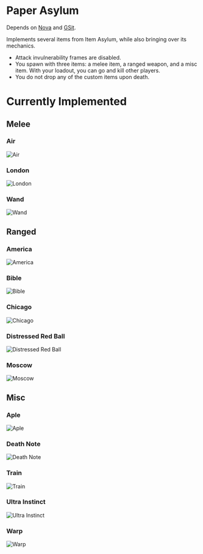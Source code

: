 # Paper Asylum

Depends on [Nova](https://modrinth.com/plugin/nova-framework) and [GSit](https://www.spigotmc.org/resources/gsit-modern-sit-seat-and-chair-lay-and-crawl-plugin-1-16-1-21-4.62325/).

Implements several items from Item Asylum, while also bringing over its mechanics. 
- Attack invulnerability frames are disabled.
- You spawn with three items: a melee item, a ranged weapon, and a misc item. With your loadout, you can go and kill other players.
- You do not drop any of the custom items upon death.



# Currently Implemented

## Melee
### Air
![Air](https://cdn.modrinth.com/data/cached_images/0d779bef3e18a6b8dbc9d1d5c53a5d2c4c88e58d.png)
### London
![London](https://cdn.modrinth.com/data/cached_images/34f6c1d19c7af8ed76d7dae28a18a5df711fc9c4.png)
### Wand
![Wand](https://cdn.modrinth.com/data/cached_images/3933ab87c9339ad5c47c85b939b79d9b5bfacc81.png)
## Ranged
### America
![America](https://cdn.modrinth.com/data/cached_images/6b72ada24a51de7d9ea249afd41d24ce6789f02e.png)
### Bible
![Bible](https://cdn.modrinth.com/data/cached_images/ad3e97adf68b9dffb76053cdbf98d9497d5e8564.png)
### Chicago
![Chicago](https://cdn.modrinth.com/data/cached_images/3acf0f318c0aa333ba43583f0eece4abfd28e6af.png)
### Distressed Red Ball
![Distressed Red Ball](https://cdn.modrinth.com/data/cached_images/c9e363c286247d681f3b1a33a66c9d9c27162f2f.png)
### Moscow
![Moscow](https://cdn.modrinth.com/data/cached_images/f4ae9b2e17776cf0e726c04526d065cae1dd886c.png)
## Misc
### Aple
![Aple](https://cdn.modrinth.com/data/cached_images/1b33961401c0cd81e756c01b85690696f0cca28d.png)
### Death Note
![Death Note](https://cdn.modrinth.com/data/cached_images/64c98c0d03e52e40cc8f682221b127f25424eb61.png)
### Train
![Train](https://cdn.modrinth.com/data/cached_images/abd20f5801ff6d81244d34974cd1a4ec9e3b4f88.png)
### Ultra Instinct
![Ultra Instinct](https://cdn.modrinth.com/data/cached_images/95e3c58fc98239114ce09c9b594a3b8255cf0a24.png)
### Warp
![Warp](https://cdn.modrinth.com/data/cached_images/05ba3f4a83abd9d5dab714a975bed650b82c3230.png)
